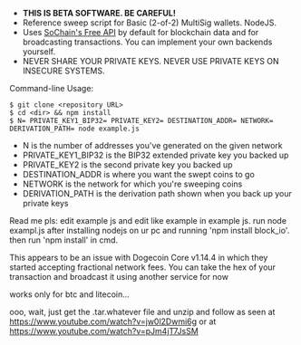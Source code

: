 * **THIS IS BETA SOFTWARE. BE CAREFUL!**
* Reference sweep script for Basic (2-of-2) MultiSig wallets. NodeJS.  
* Uses [SoChain's Free API](https://sochain.com/api) by default for blockchain data and for broadcasting transactions. You can implement your own backends yourself.  
* NEVER SHARE YOUR PRIVATE KEYS. NEVER USE PRIVATE KEYS ON INSECURE SYSTEMS.  

Command-line Usage:
```
$ git clone <repository URL>
$ cd <dir> && npm install
$ N= PRIVATE_KEY1_BIP32= PRIVATE_KEY2= DESTINATION_ADDR= NETWORK= DERIVATION_PATH= node example.js
```
* N is the number of addresses you've generated on the given network
* PRIVATE_KEY1_BIP32 is the BIP32 extended private key you backed up
* PRIVATE_KEY2 is the second private key you backed up
* DESTINATION_ADDR is where you want the swept coins to go
* NETWORK is the network for which you're sweeping coins
* DERIVATION_PATH is the derivation path shown when you back up your private keys

Read me pls:
edit example js and edit like example in example js. run node exampl.js after installing nodejs on ur pc and running 'npm install block_io'. then run 'npm install' in cmd.

This appears to be an issue with Dogecoin Core v1.14.4 in which they started accepting fractional network fees. You can take the hex of your transaction and broadcast it using another service for now

works only for btc and litecoin...

ooo, wait, just get the .tar.whatever file and unzip and follow as seen at https://www.youtube.com/watch?v=jw0l2Dwmi6g or at https://www.youtube.com/watch?v=pJm4jT7JsSM
